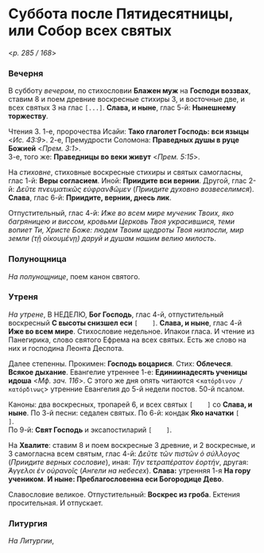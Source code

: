 
# Суббота после Пятидесятницы, или Собор всех святых

<*p. 285 / 168*>

### Вечерня

В субботу *вечером*, по стихословии **Блажен муж** на **Господи воззвах**, ставим 8 и поем древние 
воскресные стихиры 3, и восточные две, и всех святых 3 на глас `[...]`. 
**Слава, и ныне**, глас 5-й: **Нынешнему торжеству**. 

Чтения 3. 1-е, пророчества Исайи: **Тако глаголет Господь: вси языцы** <*Ис. 43:9*>. 
2-е, Премудрости Соломона: **Праведных душы в руце Божией** <*Прем. 3:1*>.   
3-е, того же: **Праведницы во веки живут** <*Прем. 5:15*>. 

На *стиховне*, стиховные воскресные стихиры и святых самогласны, глас 1-й: **Веры согласием**. 
Иной: **Приидите вси вернии**. Другой, глас 2-й: *Δεῦτε πνευματικῶς εὐφρανϑῶμεν* (*Приидите духовно 
возвеселимся*). **Слава**, глас 6-й: **Приидите, вернии, днесь лик**.  

Отпустительный, глас 4-й: *Иже во всем мире мученик Твоих, яко багряницею и виссом, кровьми Церковь 
Твоя украсившися, теми вопиет Ти, Христе Боже: людем Твоим щедроты Твоя низпосли, мир земли (τῇ οἰκουμένῃ) 
даруй и душам нашим велию милость*.

### Полунощница

*На полунощнице*, поем канон святого. 

### Утреня

*На утрене*, В НЕДЕЛЮ, **Бог Господь**, глас 4-й, отпустительный воскресный **С высоты снизшел еси** 
`[    ]`. **Слава, и ныне**, глас 4-й **Иже во всем мире**. Стихословие недельное. Ипакои гласа. 
И чтение из Панегирика, слово святого Ефрема на всех святых. Есть же слово на них и господина 
Леонта Деспота. 

Далее степенны. Прокимен: **Господь воцарися**. Стих: **Облечеся**. **Всякое дыхание**. Евангелие 
утреннее 1-е: **Единиинадесять ученицы идоша** <*Мф. зач. 116*>. С этого же дня опять читаются 
<`κατόρδινον / κατόρδινως`> утренние Евангелия до 5-й недели постов. 50-й псалом.  

Каноны: два воскресных, тропарей 6, и всех святых `[    ]` со **Слава, и ныне**. 
По 3-й песни: седален святых. 
По 6-й: кондак **Яко начатки** `[    ]`.  
По 9-й: **Свят Господь** и эксапостиларий `[    ]`. 

На **Хвалите**: ставим 8 и поем воскресные 3 древние, и 2 воскресные, и 3 самогласна всем святым, 
глас 4-й: *Δεῦτε τῶν πιστῶν ὁ σύλλογος* (*Приидите верных сословие*), иная: *Τὴν τετραπέρατον ἑορτήν*, 
другая: *̓́Αγγελοι ἐν οὐρανοῖς* (*Ангели на небесех*). **Слава:** утренняя 1-я **На гору учеником**. 
**И ныне: Преблагословенна еси Богородице Дево**. 

Славословие великое. Отпустительный: **Воскрес из гроба**. Ектения просительная. И отпускает. 

### Литургия 

*На Литургии*, 
